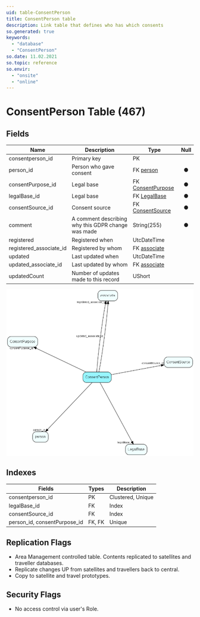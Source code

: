 ```yaml
---
uid: table-ConsentPerson
title: ConsentPerson table
description: Link table that defines who has which consents
so.generated: true
keywords:
  - "database"
  - "ConsentPerson"
so.date: 11.02.2021
so.topic: reference
so.envir:
  - "onsite"
  - "online"
---
```


# ConsentPerson Table (467)

## Fields

| Name | Description | Type | Null |
|------|-------------|------|:----:|
|consentperson\_id|Primary key|PK| |
|person\_id|Person who gave consent|FK [person](person.md)|&#x25CF;|
|consentPurpose\_id|Legal base|FK [ConsentPurpose](consentpurpose.md)|&#x25CF;|
|legalBase\_id|Legal base|FK [LegalBase](legalbase.md)|&#x25CF;|
|consentSource\_id|Consent source|FK [ConsentSource](consentsource.md)|&#x25CF;|
|comment|A comment describing why this GDPR change was made|String(255)|&#x25CF;|
|registered|Registered when|UtcDateTime| |
|registered\_associate\_id|Registered by whom|FK [associate](associate.md)| |
|updated|Last updated when|UtcDateTime| |
|updated\_associate\_id|Last updated by whom|FK [associate](associate.md)| |
|updatedCount|Number of updates made to this record|UShort| |


![ConsentPerson table relationship diagram](./media/ConsentPerson.png)

## Indexes

| Fields | Types | Description |
|--------|-------|-------------|
|consentperson\_id |PK |Clustered, Unique |
|legalBase\_id |FK |Index |
|consentSource\_id |FK |Index |
|person\_id, consentPurpose\_id |FK, FK |Unique |

## Replication Flags

* Area Management controlled table. Contents replicated to satellites and traveller databases.
* Replicate changes UP from satellites and travellers back to central.
* Copy to satellite and travel prototypes.

## Security Flags

* No access control via user's Role.

